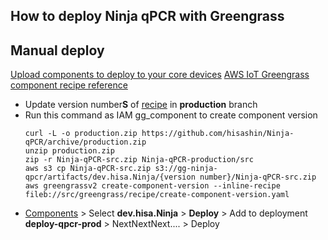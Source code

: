## How to deploy Ninja qPCR with Greengrass

## Manual deploy

[Upload components to deploy to your core devices](https://docs.aws.amazon.com/greengrass/v2/developerguide/upload-components.html)
[AWS IoT Greengrass component recipe reference](https://docs.aws.amazon.com/greengrass/v2/developerguide/component-recipe-reference.html#component-recipe-artifacts-decompressed-path)

- Update version number**S** of [recipe](https://github.com/hisashin/Ninja-qPCR/blob/master/src/greengrass/recipe/create-component-version.yaml?fbclid=IwAR1QTwhSN3xaRFmSvUM1PRnfuE6R080YpyvVHCD1gsyWy5UF_RBfns3m9Uk) in **production** branch
- Run this command as IAM gg_component to create component version
  ```
  curl -L -o production.zip https://github.com/hisashin/Ninja-qPCR/archive/production.zip
  unzip production.zip
  zip -r Ninja-qPCR-src.zip Ninja-qPCR-production/src
  aws s3 cp Ninja-qPCR-src.zip s3://gg-ninja-qpcr/artifacts/dev.hisa.Ninja/{version number}/Ninja-qPCR-src.zip
  aws greengrassv2 create-component-version --inline-recipe fileb://src/greengrass/recipe/create-component-version.yaml
  ```
- [Components](https://ap-northeast-1.console.aws.amazon.com/iot/home?region=ap-northeast-1#/greengrass/v2/components) > Select **dev.hisa.Ninja** > **Deploy** > Add to deployment **deploy-qpcr-prod** > NextNextNext.... > Deploy
